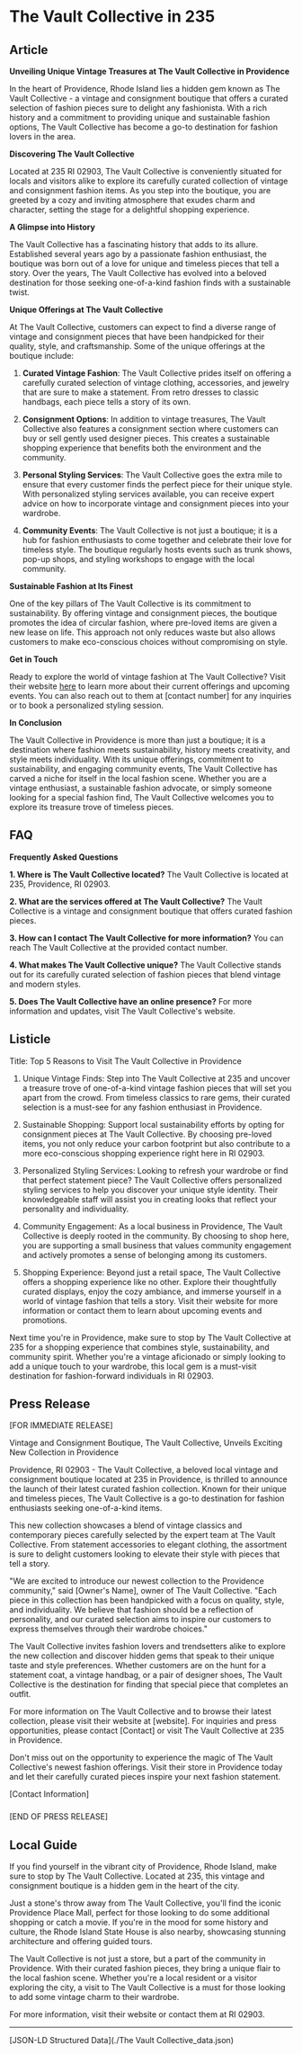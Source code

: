 # The Vault Collective in 235

## Article
**Unveiling Unique Vintage Treasures at The Vault Collective in Providence**

In the heart of Providence, Rhode Island lies a hidden gem known as The Vault Collective - a vintage and consignment boutique that offers a curated selection of fashion pieces sure to delight any fashionista. With a rich history and a commitment to providing unique and sustainable fashion options, The Vault Collective has become a go-to destination for fashion lovers in the area.

**Discovering The Vault Collective**

Located at 235 RI 02903, The Vault Collective is conveniently situated for locals and visitors alike to explore its carefully curated collection of vintage and consignment fashion items. As you step into the boutique, you are greeted by a cozy and inviting atmosphere that exudes charm and character, setting the stage for a delightful shopping experience.

**A Glimpse into History**

The Vault Collective has a fascinating history that adds to its allure. Established several years ago by a passionate fashion enthusiast, the boutique was born out of a love for unique and timeless pieces that tell a story. Over the years, The Vault Collective has evolved into a beloved destination for those seeking one-of-a-kind fashion finds with a sustainable twist.

**Unique Offerings at The Vault Collective**

At The Vault Collective, customers can expect to find a diverse range of vintage and consignment pieces that have been handpicked for their quality, style, and craftsmanship. Some of the unique offerings at the boutique include:

1. **Curated Vintage Fashion**: The Vault Collective prides itself on offering a carefully curated selection of vintage clothing, accessories, and jewelry that are sure to make a statement. From retro dresses to classic handbags, each piece tells a story of its own.

2. **Consignment Options**: In addition to vintage treasures, The Vault Collective also features a consignment section where customers can buy or sell gently used designer pieces. This creates a sustainable shopping experience that benefits both the environment and the community.

3. **Personal Styling Services**: The Vault Collective goes the extra mile to ensure that every customer finds the perfect piece for their unique style. With personalized styling services available, you can receive expert advice on how to incorporate vintage and consignment pieces into your wardrobe.

4. **Community Events**: The Vault Collective is not just a boutique; it is a hub for fashion enthusiasts to come together and celebrate their love for timeless style. The boutique regularly hosts events such as trunk shows, pop-up shops, and styling workshops to engage with the local community.

**Sustainable Fashion at Its Finest**

One of the key pillars of The Vault Collective is its commitment to sustainability. By offering vintage and consignment pieces, the boutique promotes the idea of circular fashion, where pre-loved items are given a new lease on life. This approach not only reduces waste but also allows customers to make eco-conscious choices without compromising on style.

**Get in Touch**

Ready to explore the world of vintage fashion at The Vault Collective? Visit their website [here](#) to learn more about their current offerings and upcoming events. You can also reach out to them at [contact number] for any inquiries or to book a personalized styling session.

**In Conclusion**

The Vault Collective in Providence is more than just a boutique; it is a destination where fashion meets sustainability, history meets creativity, and style meets individuality. With its unique offerings, commitment to sustainability, and engaging community events, The Vault Collective has carved a niche for itself in the local fashion scene. Whether you are a vintage enthusiast, a sustainable fashion advocate, or simply someone looking for a special fashion find, The Vault Collective welcomes you to explore its treasure trove of timeless pieces.

## FAQ
**Frequently Asked Questions**

**1. Where is The Vault Collective located?**
The Vault Collective is located at 235, Providence, RI 02903.

**2. What are the services offered at The Vault Collective?**
The Vault Collective is a vintage and consignment boutique that offers curated fashion pieces.

**3. How can I contact The Vault Collective for more information?**
You can reach The Vault Collective at the provided contact number.

**4. What makes The Vault Collective unique?**
The Vault Collective stands out for its carefully curated selection of fashion pieces that blend vintage and modern styles.

**5. Does The Vault Collective have an online presence?**
For more information and updates, visit The Vault Collective's website.

## Listicle
Title: Top 5 Reasons to Visit The Vault Collective in Providence

1. Unique Vintage Finds: Step into The Vault Collective at 235 and uncover a treasure trove of one-of-a-kind vintage fashion pieces that will set you apart from the crowd. From timeless classics to rare gems, their curated selection is a must-see for any fashion enthusiast in Providence.

2. Sustainable Shopping: Support local sustainability efforts by opting for consignment pieces at The Vault Collective. By choosing pre-loved items, you not only reduce your carbon footprint but also contribute to a more eco-conscious shopping experience right here in RI 02903.

3. Personalized Styling Services: Looking to refresh your wardrobe or find that perfect statement piece? The Vault Collective offers personalized styling services to help you discover your unique style identity. Their knowledgeable staff will assist you in creating looks that reflect your personality and individuality.

4. Community Engagement: As a local business in Providence, The Vault Collective is deeply rooted in the community. By choosing to shop here, you are supporting a small business that values community engagement and actively promotes a sense of belonging among its customers.

5. Shopping Experience: Beyond just a retail space, The Vault Collective offers a shopping experience like no other. Explore their thoughtfully curated displays, enjoy the cozy ambiance, and immerse yourself in a world of vintage fashion that tells a story. Visit their website for more information or contact them to learn about upcoming events and promotions.

Next time you're in Providence, make sure to stop by The Vault Collective at 235 for a shopping experience that combines style, sustainability, and community spirit. Whether you're a vintage aficionado or simply looking to add a unique touch to your wardrobe, this local gem is a must-visit destination for fashion-forward individuals in RI 02903.

## Press Release
[FOR IMMEDIATE RELEASE]

Vintage and Consignment Boutique, The Vault Collective, Unveils Exciting New Collection in Providence

Providence, RI 02903 - The Vault Collective, a beloved local vintage and consignment boutique located at 235 in Providence, is thrilled to announce the launch of their latest curated fashion collection. Known for their unique and timeless pieces, The Vault Collective is a go-to destination for fashion enthusiasts seeking one-of-a-kind items.

This new collection showcases a blend of vintage classics and contemporary pieces carefully selected by the expert team at The Vault Collective. From statement accessories to elegant clothing, the assortment is sure to delight customers looking to elevate their style with pieces that tell a story.

"We are excited to introduce our newest collection to the Providence community," said [Owner's Name], owner of The Vault Collective. "Each piece in this collection has been handpicked with a focus on quality, style, and individuality. We believe that fashion should be a reflection of personality, and our curated selection aims to inspire our customers to express themselves through their wardrobe choices."

The Vault Collective invites fashion lovers and trendsetters alike to explore the new collection and discover hidden gems that speak to their unique taste and style preferences. Whether customers are on the hunt for a statement coat, a vintage handbag, or a pair of designer shoes, The Vault Collective is the destination for finding that special piece that completes an outfit.

For more information on The Vault Collective and to browse their latest collection, please visit their website at [website]. For inquiries and press opportunities, please contact [Contact] or visit The Vault Collective at 235 in Providence.

Don't miss out on the opportunity to experience the magic of The Vault Collective's newest fashion offerings. Visit their store in Providence today and let their carefully curated pieces inspire your next fashion statement.

[Contact Information]

###

[END OF PRESS RELEASE]

## Local Guide
If you find yourself in the vibrant city of Providence, Rhode Island, make sure to stop by The Vault Collective. Located at 235, this vintage and consignment boutique is a hidden gem in the heart of the city.

Just a stone's throw away from The Vault Collective, you'll find the iconic Providence Place Mall, perfect for those looking to do some additional shopping or catch a movie. If you're in the mood for some history and culture, the Rhode Island State House is also nearby, showcasing stunning architecture and offering guided tours.

The Vault Collective is not just a store, but a part of the community in Providence. With their curated fashion pieces, they bring a unique flair to the local fashion scene. Whether you're a local resident or a visitor exploring the city, a visit to The Vault Collective is a must for those looking to add some vintage charm to their wardrobe.

For more information, visit their website or contact them at RI 02903.


---

[JSON-LD Structured Data](./The Vault Collective_data.json)
